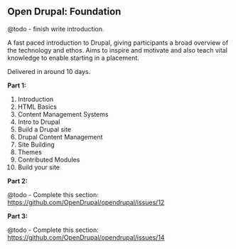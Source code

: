 Open Drupal: Foundation
-----------------------

@todo - finish write introduction.

A fast paced introduction to Drupal, giving participants a broad overview of the technology and ethos. Aims to inspire and motivate and also teach vital knowledge to enable starting in a placement.

Delivered in around 10 days.

__Part 1:__

1. Introduction
2. HTML Basics
3. Content Management Systems
4. Intro to Drupal
5. Build a Drupal site
6. Drupal Content Management
7. Site Building
8. Themes
9. Contributed Modules
10. Build your site

__Part 2:__

@todo - Complete this section: https://github.com/OpenDrupal/opendrupal/issues/12

__Part 3:__

@todo - Complete this section: https://github.com/OpenDrupal/opendrupal/issues/14
